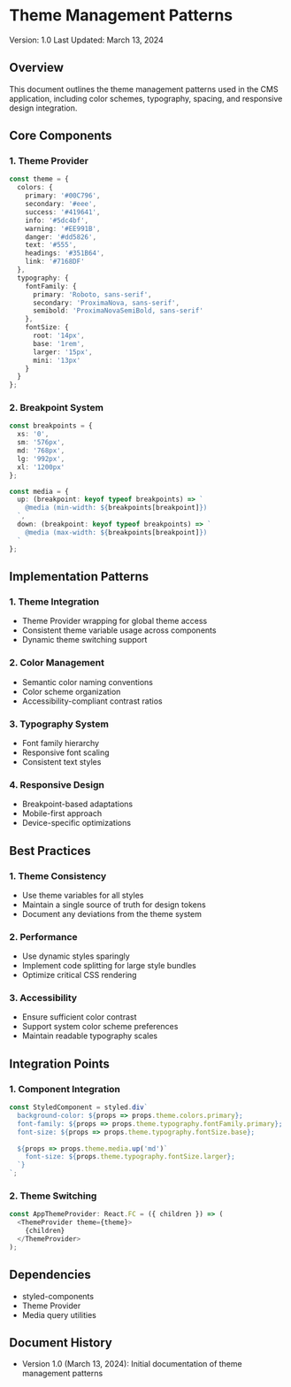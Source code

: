# Theme Management Patterns
Version: 1.0
Last Updated: March 13, 2024

## Overview
This document outlines the theme management patterns used in the CMS application, including color schemes, typography, spacing, and responsive design integration.

## Core Components

### 1. Theme Provider
```typescript
const theme = {
  colors: {
    primary: '#00C796',
    secondary: '#eee',
    success: '#419641',
    info: '#5dc4bf',
    warning: '#EE991B',
    danger: '#dd5826',
    text: '#555',
    headings: '#351B64',
    link: '#7168DF'
  },
  typography: {
    fontFamily: {
      primary: 'Roboto, sans-serif',
      secondary: 'ProximaNova, sans-serif',
      semibold: 'ProximaNovaSemiBold, sans-serif'
    },
    fontSize: {
      root: '14px',
      base: '1rem',
      larger: '15px',
      mini: '13px'
    }
  }
};
```

### 2. Breakpoint System
```typescript
const breakpoints = {
  xs: '0',
  sm: '576px',
  md: '768px',
  lg: '992px',
  xl: '1200px'
};

const media = {
  up: (breakpoint: keyof typeof breakpoints) => `
    @media (min-width: ${breakpoints[breakpoint]})
  `,
  down: (breakpoint: keyof typeof breakpoints) => `
    @media (max-width: ${breakpoints[breakpoint]})
  `
};
```

## Implementation Patterns

### 1. Theme Integration
- Theme Provider wrapping for global theme access
- Consistent theme variable usage across components
- Dynamic theme switching support

### 2. Color Management
- Semantic color naming conventions
- Color scheme organization
- Accessibility-compliant contrast ratios

### 3. Typography System
- Font family hierarchy
- Responsive font scaling
- Consistent text styles

### 4. Responsive Design
- Breakpoint-based adaptations
- Mobile-first approach
- Device-specific optimizations

## Best Practices

### 1. Theme Consistency
- Use theme variables for all styles
- Maintain a single source of truth for design tokens
- Document any deviations from the theme system

### 2. Performance
- Use dynamic styles sparingly
- Implement code splitting for large style bundles
- Optimize critical CSS rendering

### 3. Accessibility
- Ensure sufficient color contrast
- Support system color scheme preferences
- Maintain readable typography scales

## Integration Points

### 1. Component Integration
```typescript
const StyledComponent = styled.div`
  background-color: ${props => props.theme.colors.primary};
  font-family: ${props => props.theme.typography.fontFamily.primary};
  font-size: ${props => props.theme.typography.fontSize.base};
  
  ${props => props.theme.media.up('md')`
    font-size: ${props.theme.typography.fontSize.larger};
  `}
`;
```

### 2. Theme Switching
```typescript
const AppThemeProvider: React.FC = ({ children }) => (
  <ThemeProvider theme={theme}>
    {children}
  </ThemeProvider>
);
```

## Dependencies
- styled-components
- Theme Provider
- Media query utilities

## Document History
- Version 1.0 (March 13, 2024): Initial documentation of theme management patterns 